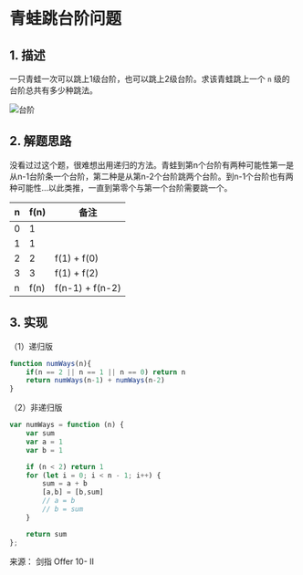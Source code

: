 # 青蛙跳台阶问题

## 1. 描述

一只青蛙一次可以跳上1级台阶，也可以跳上2级台阶。求该青蛙跳上一个 `n` 级的台阶总共有多少种跳法。

![台阶](jump.png)

## 2. 解题思路

没看过过这个题，很难想出用递归的方法。青蛙到第n个台阶有两种可能性第一是从n-1台阶条一个台阶，第二种是从第n-2个台阶跳两个台阶。到n-1个台阶也有两种可能性...以此类推，一直到第零个与第一个台阶需要跳一个。

| n    | f(n) | 备注            |
| ---- | ---- | --------------- |
| 0    | 1    |                 |
| 1    | 1    |                 |
| 2    | 2    | f(1) + f(0)     |
| 3    | 3    | f(1) + f(2)     |
| n    | f(n) | f(n-1) + f(n-2) |

## 3. 实现

（1）递归版

```js
function numWays(n){
    if(n == 2 || n == 1 || n == 0) return n
    return numWays(n-1) + numWays(n-2)
}
```

（2）非递归版

```js
var numWays = function (n) {
    var sum
    var a = 1
    var b = 1

    if (n < 2) return 1
    for (let i = 0; i < n - 1; i++) {
        sum = a + b
        [a,b] = [b,sum]
        // a = b
        // b = sum
    }

    return sum
};
```

来源： 剑指 Offer 10- II

<comment-comment/> 
